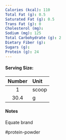 ```yaml
---
Calories (kcal): 110
Total Fat (g): 0.5
Saturated Fat (g): 0.5
Trans Fat (g): 0
Cholesterol (mg): 
Sodium (mg): 125
Total Carbohydrate (g): 2
Dietary Fiber (g): 
Sugars (g): 
Protein (g): 24
---
```

#### Serving Size:

| Number | Unit  |
| :----: | :---- |
|   1    | scoop |
|  30.4  | g     |
#### Notes

Equate brand

#protein-powder